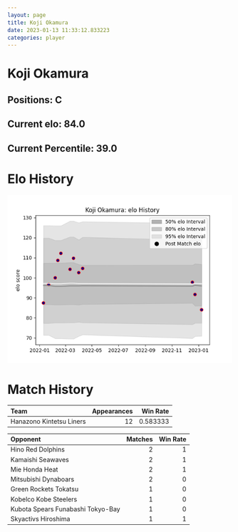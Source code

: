 ```yaml
---  
layout: page  
title: Koji Okamura  
date: 2023-01-13 11:33:12.833223  
categories: player  
---
```

# Koji Okamura

## Positions: C

## Current elo: 84.0

## Current Percentile: 39.0

# Elo History


![elo history](history_KojiOkamura.png)
# Match History


| Team                     |   Appearances |   Win Rate |
|:-------------------------|--------------:|-----------:|
| Hanazono Kintetsu Liners |            12 |   0.583333 |

| Opponent                          |   Matches |   Win Rate |
|:----------------------------------|----------:|-----------:|
| Hino Red Dolphins                 |         2 |          1 |
| Kamaishi Seawaves                 |         2 |          1 |
| Mie Honda Heat                    |         2 |          1 |
| Mitsubishi Dynaboars              |         2 |          0 |
| Green Rockets Tokatsu             |         1 |          0 |
| Kobelco Kobe Steelers             |         1 |          0 |
| Kubota Spears Funabashi Tokyo-Bay |         1 |          0 |
| Skyactivs Hiroshima               |         1 |          1 |